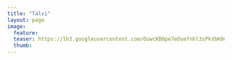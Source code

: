 ```yaml
---
title: "Talvi"
layout: page
image:
  feature:
  teaser: https://lh3.googleusercontent.com/OuwcKBOpe7eOuefnhl3sPkVbK0mEltDYCKODUj-8Kd0=w245-h163-no
  thumb:
---
```

